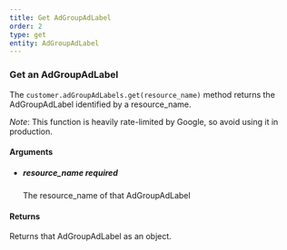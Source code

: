```yaml
---
title: Get AdGroupAdLabel 
order: 2
type: get
entity: AdGroupAdLabel 
---
```


### Get an AdGroupAdLabel 

The `customer.adGroupAdLabels.get(resource_name)` method returns the AdGroupAdLabel identified by a resource_name. 

_Note_: This function is heavily rate-limited by Google, so avoid using it in production.


#### Arguments

- 	##### resource_name _required_
	The resource_name of that AdGroupAdLabel


#### Returns

Returns that AdGroupAdLabel as an object.
